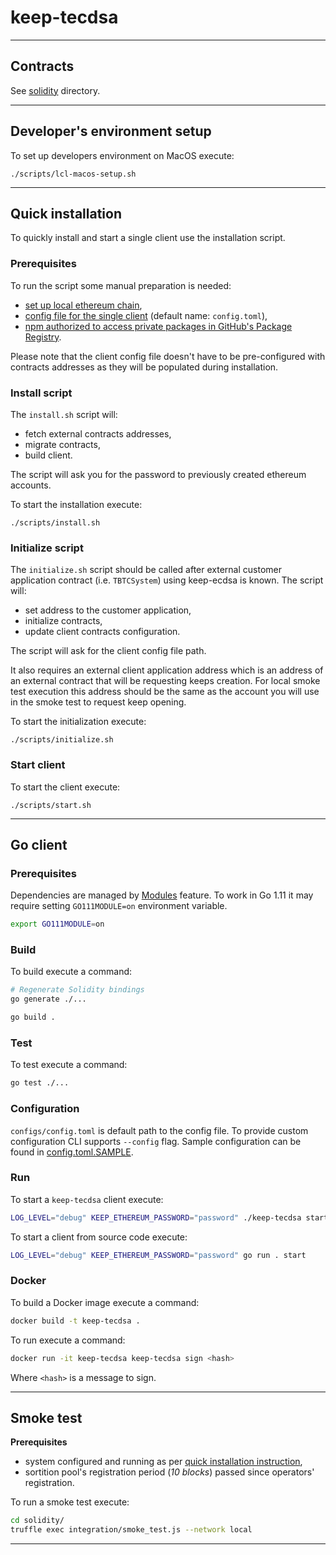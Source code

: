 # keep-tecdsa

---

## Contracts

See [solidity](./solidity/) directory.

---

## Developer's environment setup

To set up developers environment on MacOS execute:

```
./scripts/lcl-macos-setup.sh
```

---

## Quick installation

To quickly install and start a single client use the installation script.

### Prerequisites
To run the script some manual preparation is needed:

- [set up local ethereum chain](https://github.com/keep-network/keep-core/blob/master/docs/development/local-keep-network.adoc#setting-up-local-ethereum-client),
- [config file for the single client](#Configuration) (default name: `config.toml`),
- [npm authorized to access private packages in GitHub's Package Registry](./solidity/README.md#NPM-dependencies).

Please note that the client config file doesn't have to be pre-configured with contracts
addresses as they will be populated during installation.

### Install script

The `install.sh` script will:

- fetch external contracts addresses,
- migrate contracts,
- build client.

The script will ask you for the password to previously created ethereum accounts.



To start the installation execute:
```
./scripts/install.sh
```

### Initialize script

The `initialize.sh` script should be called after external customer application
contract (i.e. `TBTCSystem`) using keep-ecdsa is known. The script will:

- set address to the customer application,
- initialize contracts,
- update client contracts configuration.

The script will ask for the client config file path.

It also requires an external client application address which is an address of an 
external contract that will be requesting keeps creation. For local smoke test
execution this address should be the same as the account you will use in the smoke
test to request keep opening.

To start the initialization execute:
```
./scripts/initialize.sh
```

### Start client

To start the client execute:
```
./scripts/start.sh
```

---

## Go client

### Prerequisites

Dependencies are managed by [Modules](https://github.com/golang/go/wiki/Modules) feature. 
To work in Go 1.11 it may require setting `GO111MODULE=on` environment variable.
```sh
export GO111MODULE=on
```

### Build

To build execute a command:
```sh
# Regenerate Solidity bindings
go generate ./...

go build .
```

### Test

To test execute a command:
```sh
go test ./...
```

### Configuration

`configs/config.toml` is default path to the config file. To provide custom 
configuration CLI supports `--config` flag.
Sample configuration can be found in [config.toml.SAMPLE](configs/config.toml.SAMPLE).

### Run

To start a `keep-tecdsa` client execute:
```sh
LOG_LEVEL="debug" KEEP_ETHEREUM_PASSWORD="password" ./keep-tecdsa start
```

To start a client from source code execute:
```sh
LOG_LEVEL="debug" KEEP_ETHEREUM_PASSWORD="password" go run . start
```

### Docker

To build a Docker image execute a command:
```sh
docker build -t keep-tecdsa .
```

To run execute a command:
```sh
docker run -it keep-tecdsa keep-tecdsa sign <hash>
```
Where `<hash>` is a message to sign.


---

## Smoke test

**Prerequisites**
- system configured and running as per [quick installation instruction](#Quick-installation),
- sortition pool's registration period (_10 blocks_) passed since operators'
  registration.

To run a smoke test execute:
```sh
cd solidity/
truffle exec integration/smoke_test.js --network local
```

---
